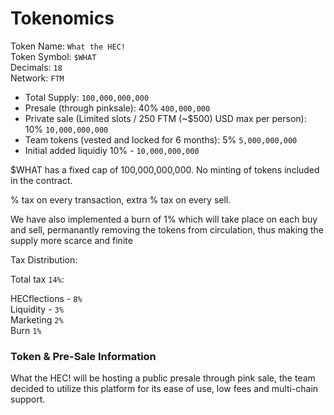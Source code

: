 <h1>Tokenomics</h1>

Token Name: `What the HEC!`  
Token Symbol: `$WHAT`  
Decimals: `18`  
Network: `FTM`    

- Total Supply: `100,000,000,000`
- Presale (through pinksale): 40% `400,000,000`
- Private sale (Limited slots / 250 FTM (~$500) USD max per person): 10% `10,000,000,000`
- Team tokens (vested and locked for 6 months): 5% `5,000,000,000`
- Initial added liquidiy 10% - `10,000,000,000`

<p>$WHAT has a fixed cap of 100,000,000,000. No minting of tokens included in the contract.</p>
<p>% tax on every transaction, extra % tax on every sell.</p>
<p>We have also implemented a burn of 1% which will take place on each buy and sell, permanantly removing the tokens from circulation, thus making the supply more scarce and finite</p>

<p>Tax Distribution:</p>

Total tax `14%`:    

HECflections - `8%`  
Liquidity - `3%`  
Marketing `2%`  
Burn `1%`

### Token & Pre-Sale Information

What the HEC! will be hosting a public presale through pink sale, the team decided to utilize this platform for its ease of use, low fees and multi-chain support.